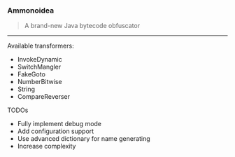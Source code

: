 ### Ammonoidea
> A brand-new Java bytecode obfuscator
---
Available transformers:
- InvokeDynamic
- SwitchMangler
- FakeGoto
- NumberBitwise
- String
- CompareReverser

TODOs
- Fully implement debug mode
- Add configuration support
- Use advanced dictionary for name generating
- Increase complexity